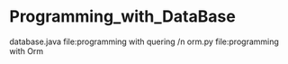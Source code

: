 # Programming_with_DataBase
database.java file:programming with quering /n
orm.py file:programming with Orm
